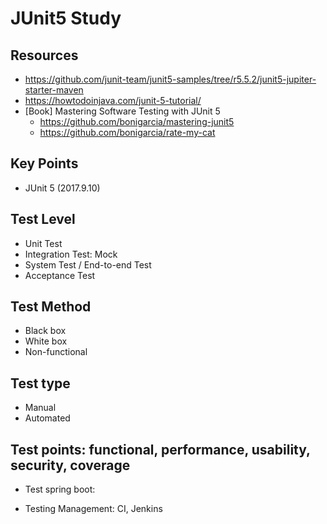 # JUnit5 Study

## Resources
- https://github.com/junit-team/junit5-samples/tree/r5.5.2/junit5-jupiter-starter-maven
- https://howtodoinjava.com/junit-5-tutorial/
- [Book] Mastering Software Testing with JUnit 5
    - https://github.com/bonigarcia/mastering-junit5
    - https://github.com/bonigarcia/rate-my-cat


## Key Points
- JUnit 5 (2017.9.10)


## Test Level
- Unit Test
- Integration Test: Mock
- System Test / End-to-end Test
- Acceptance Test


## Test Method
- Black box
- White box
- Non-functional

## Test type
- Manual
- Automated


## Test points: functional, performance, usability, security, coverage


- Test spring boot: 

- Testing Management: CI, Jenkins